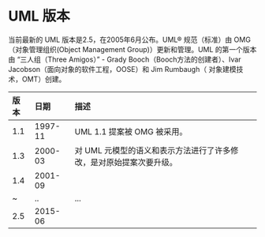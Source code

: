 # UML 版本

当前最新的 UML 版本是2.5，在2005年6月公布。UML® 规范（标准）由 OMG（对象管理组织\(Object Management Group\)）更新和管理。UML 的第一个版本由 “三人组（Three Amigos）” - Grady Booch（Booch方法的创建者）、Ivar Jacobson（面向对象的软件工程，OOSE）和 Jim Rumbaugh（ 对象建模技术，OMT）创建。

| 版本 | 日期 | 描述 |
| :--- | :--- | :--- |
| 1.1 | 1997-11 | UML 1.1 提案被 OMG  被采用。 |
| 1.3 | 2000-03 | 对 UML 元模型的语义和表示方法进行了许多修改，是对原始提案次要升级。 |
| 1.4 | 2001-09 |  |
| ~ | .. | ... |
| 2.5 | 2015-06 |  |





